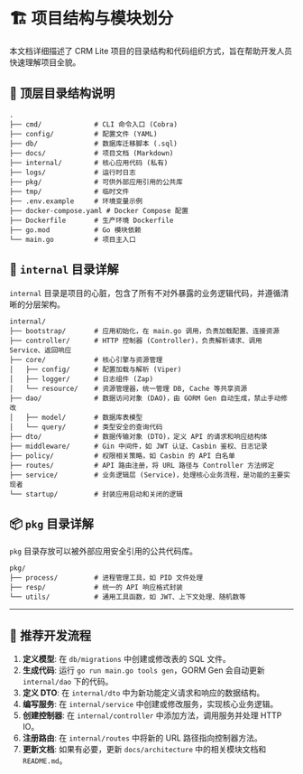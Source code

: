 # 🏗️ 项目结构与模块划分

本文档详细描述了 CRM Lite 项目的目录结构和代码组织方式，旨在帮助开发人员快速理解项目全貌。

## 🧱 顶层目录结构说明
```
.
├── cmd/             # CLI 命令入口 (Cobra)
├── config/          # 配置文件 (YAML)
├── db/              # 数据库迁移脚本 (.sql)
├── docs/            # 项目文档 (Markdown)
├── internal/        # 核心应用代码 (私有)
├── logs/            # 运行时日志
├── pkg/             # 可供外部应用引用的公共库
├── tmp/             # 临时文件
├── .env.example     # 环境变量示例
├── docker-compose.yaml # Docker Compose 配置
├── Dockerfile       # 生产环境 Dockerfile
├── go.mod           # Go 模块依赖
└── main.go          # 项目主入口
```

## 📂 `internal` 目录详解

`internal` 目录是项目的心脏，包含了所有不对外暴露的业务逻辑代码，并遵循清晰的分层架构。

```
internal/
├── bootstrap/       # 应用初始化，在 main.go 调用，负责加载配置、连接资源
├── controller/      # HTTP 控制器 (Controller)，负责解析请求、调用 Service、返回响应
├── core/            # 核心引擎与资源管理
│   ├── config/      # 配置加载与解析 (Viper)
│   ├── logger/      # 日志组件 (Zap)
│   └── resource/    # 资源管理器，统一管理 DB, Cache 等共享资源
├── dao/             # 数据访问对象 (DAO)，由 GORM Gen 自动生成，禁止手动修改
│   ├── model/       # 数据库表模型
│   └── query/       # 类型安全的查询代码
├── dto/             # 数据传输对象 (DTO)，定义 API 的请求和响应结构体
├── middleware/      # Gin 中间件，如 JWT 认证、Casbin 鉴权、日志记录
├── policy/          # 权限相关策略，如 Casbin 的 API 白名单
├── routes/          # API 路由注册，将 URL 路径与 Controller 方法绑定
├── service/         # 业务逻辑层 (Service)，处理核心业务流程，是功能的主要实现者
└── startup/         # 封装应用启动和关闭的逻辑
```

## 📦 `pkg` 目录详解

`pkg` 目录存放可以被外部应用安全引用的公共代码库。

```
pkg/
├── process/         # 进程管理工具，如 PID 文件处理
├── resp/            # 统一的 API 响应格式封装
└── utils/           # 通用工具函数，如 JWT、上下文处理、随机数等
```

---

## 🚀 推荐开发流程

1.  **定义模型**: 在 `db/migrations` 中创建或修改表的 SQL 文件。
2.  **生成代码**: 运行 `go run main.go tools gen`，GORM Gen 会自动更新 `internal/dao` 下的代码。
3.  **定义 DTO**: 在 `internal/dto` 中为新功能定义请求和响应的数据结构。
4.  **编写服务**: 在 `internal/service` 中创建或修改服务，实现核心业务逻辑。
5.  **创建控制器**: 在 `internal/controller` 中添加方法，调用服务并处理 HTTP IO。
6.  **注册路由**: 在 `internal/routes` 中将新的 URL 路径指向控制器方法。
7.  **更新文档**: 如果有必要，更新 `docs/architecture` 中的相关模块文档和 `README.md`。
